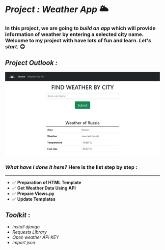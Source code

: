 #  _Project : Weather App_ 🌥️  

### In this project, we are going to _build an app_ which will provide information of weather by entering a selected city name. Welcome to my project with have lots of fun and learn. _Let's start._ 😊  

## _Project Outlook :_
<img src="weather_update.png" alt="project demo">

### _What have I done it here?_  Here is the list step by step :  
---
- ✅ __Preparation of HTML Template__
- ✅ __Get Weather Data Using API__  
- ✅ __Prepare Views.py__
- ✅ __Update Templates__  

## _Toolkit_ :
- _install django_
- _Requests Library_
- _Open weather API KEY_
- _import json_
